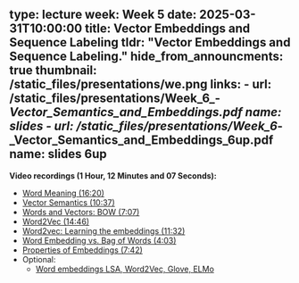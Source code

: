 type: lecture
week: Week 5
date: 2025-03-31T10:00:00
title: Vector Embeddings and Sequence Labeling
tldr: "Vector Embeddings and Sequence Labeling."
hide_from_announcments: true
thumbnail: /static_files/presentations/we.png
links: 
    - url: /static_files/presentations/Week_6_-_Vector_Semantics_and_Embeddings.pdf
      name: slides
    - url: /static_files/presentations/Week_6_-_Vector_Semantics_and_Embeddings_6up.pdf
      name: slides 6up
---
**Video recordings (1 Hour, 12 Minutes and 07 Seconds):**
- [Word Meaning (16:20)](https://youtu.be/jKEwPAPQZzA)
- [Vector Semantics (10:37)](https://youtu.be/W8GlEnwcBnE)
- [Words and Vectors: BOW (7:07)](https://youtu.be/_uAS9f9YWqQ)
- [Word2Vec (14:46)](https://youtu.be/ZCvHd5r4Oyo)
- [Word2vec: Learning the embeddings (11:32)](https://youtu.be/TDluE_XJA4E)
- [Word Embedding vs. Bag of Words (4:03)](https://youtu.be/YotbfsCON3M)
- [Properties of Embeddings (7:42)](https://youtu.be/6uMAklv4xi4)
- Optional:
    - [Word embeddings LSA, Word2Vec, Glove, ELMo](https://rbouadjenek.github.io/papers/wordembed_v2.0.pdf)
